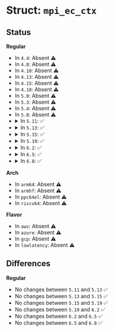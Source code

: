 # Struct: <code>mpi_ec_ctx</code>

## Status
<b>Regular</b>
<ul>
<li>
In <code>4.4</code>: Absent ⚠️
</li>
<li>
In <code>4.8</code>: Absent ⚠️
</li>
<li>
In <code>4.10</code>: Absent ⚠️
</li>
<li>
In <code>4.13</code>: Absent ⚠️
</li>
<li>
In <code>4.15</code>: Absent ⚠️
</li>
<li>
In <code>4.18</code>: Absent ⚠️
</li>
<li>
In <code>5.0</code>: Absent ⚠️
</li>
<li>
In <code>5.3</code>: Absent ⚠️
</li>
<li>
In <code>5.4</code>: Absent ⚠️
</li>
<li>
In <code>5.8</code>: Absent ⚠️
</li>
<li>
<details>
<summary>In <code>5.11</code>: ✅</summary>

```c
struct mpi_ec_ctx {
    enum gcry_mpi_ec_models model;
    enum ecc_dialects dialect;
    int flags;
    unsigned int nbits;
    MPI p;
    MPI a;
    MPI b;
    MPI_POINT G;
    MPI n;
    unsigned int h;
    MPI_POINT Q;
    MPI d;
    const char *name;
    struct (anon) t;
    void (*addm)(MPI, MPI, MPI, struct mpi_ec_ctx *);
    void (*subm)(MPI, MPI, MPI, struct mpi_ec_ctx *);
    void (*mulm)(MPI, MPI, MPI, struct mpi_ec_ctx *);
    void (*pow2)(MPI, const MPI, struct mpi_ec_ctx *);
    void (*mul2)(MPI, MPI, struct mpi_ec_ctx *);
};
```
</details>
</li>
<li>
<details>
<summary>In <code>5.13</code>: ✅</summary>

```c
struct mpi_ec_ctx {
    enum gcry_mpi_ec_models model;
    enum ecc_dialects dialect;
    int flags;
    unsigned int nbits;
    MPI p;
    MPI a;
    MPI b;
    MPI_POINT G;
    MPI n;
    unsigned int h;
    MPI_POINT Q;
    MPI d;
    const char *name;
    struct (anon) t;
    void (*addm)(MPI, MPI, MPI, struct mpi_ec_ctx *);
    void (*subm)(MPI, MPI, MPI, struct mpi_ec_ctx *);
    void (*mulm)(MPI, MPI, MPI, struct mpi_ec_ctx *);
    void (*pow2)(MPI, const MPI, struct mpi_ec_ctx *);
    void (*mul2)(MPI, MPI, struct mpi_ec_ctx *);
};
```
</details>
</li>
<li>
<details>
<summary>In <code>5.15</code>: ✅</summary>

```c
struct mpi_ec_ctx {
    enum gcry_mpi_ec_models model;
    enum ecc_dialects dialect;
    int flags;
    unsigned int nbits;
    MPI p;
    MPI a;
    MPI b;
    MPI_POINT G;
    MPI n;
    unsigned int h;
    MPI_POINT Q;
    MPI d;
    const char *name;
    struct (anon) t;
    void (*addm)(MPI, MPI, MPI, struct mpi_ec_ctx *);
    void (*subm)(MPI, MPI, MPI, struct mpi_ec_ctx *);
    void (*mulm)(MPI, MPI, MPI, struct mpi_ec_ctx *);
    void (*pow2)(MPI, const MPI, struct mpi_ec_ctx *);
    void (*mul2)(MPI, MPI, struct mpi_ec_ctx *);
};
```
</details>
</li>
<li>
<details>
<summary>In <code>5.19</code>: ✅</summary>

```c
struct mpi_ec_ctx {
    enum gcry_mpi_ec_models model;
    enum ecc_dialects dialect;
    int flags;
    unsigned int nbits;
    MPI p;
    MPI a;
    MPI b;
    MPI_POINT G;
    MPI n;
    unsigned int h;
    MPI_POINT Q;
    MPI d;
    const char *name;
    struct (anon) t;
    void (*addm)(MPI, MPI, MPI, struct mpi_ec_ctx *);
    void (*subm)(MPI, MPI, MPI, struct mpi_ec_ctx *);
    void (*mulm)(MPI, MPI, MPI, struct mpi_ec_ctx *);
    void (*pow2)(MPI, const MPI, struct mpi_ec_ctx *);
    void (*mul2)(MPI, MPI, struct mpi_ec_ctx *);
};
```
</details>
</li>
<li>
<details>
<summary>In <code>6.2</code>: ✅</summary>

```c
struct mpi_ec_ctx {
    enum gcry_mpi_ec_models model;
    enum ecc_dialects dialect;
    int flags;
    unsigned int nbits;
    MPI p;
    MPI a;
    MPI b;
    MPI_POINT G;
    MPI n;
    unsigned int h;
    MPI_POINT Q;
    MPI d;
    const char *name;
    struct (anon) t;
    void (*addm)(MPI, MPI, MPI, struct mpi_ec_ctx *);
    void (*subm)(MPI, MPI, MPI, struct mpi_ec_ctx *);
    void (*mulm)(MPI, MPI, MPI, struct mpi_ec_ctx *);
    void (*pow2)(MPI, const MPI, struct mpi_ec_ctx *);
    void (*mul2)(MPI, MPI, struct mpi_ec_ctx *);
};
```
</details>
</li>
<li>
<details>
<summary>In <code>6.5</code>: ✅</summary>

```c
struct mpi_ec_ctx {
    enum gcry_mpi_ec_models model;
    enum ecc_dialects dialect;
    int flags;
    unsigned int nbits;
    MPI p;
    MPI a;
    MPI b;
    MPI_POINT G;
    MPI n;
    unsigned int h;
    MPI_POINT Q;
    MPI d;
    const char *name;
    struct (anon) t;
    void (*addm)(MPI, MPI, MPI, struct mpi_ec_ctx *);
    void (*subm)(MPI, MPI, MPI, struct mpi_ec_ctx *);
    void (*mulm)(MPI, MPI, MPI, struct mpi_ec_ctx *);
    void (*pow2)(MPI, const MPI, struct mpi_ec_ctx *);
    void (*mul2)(MPI, MPI, struct mpi_ec_ctx *);
};
```
</details>
</li>
<li>
<details>
<summary>In <code>6.8</code>: ✅</summary>

```c
struct mpi_ec_ctx {
    enum gcry_mpi_ec_models model;
    enum ecc_dialects dialect;
    int flags;
    unsigned int nbits;
    MPI p;
    MPI a;
    MPI b;
    MPI_POINT G;
    MPI n;
    unsigned int h;
    MPI_POINT Q;
    MPI d;
    const char *name;
    struct (anon) t;
    void (*addm)(MPI, MPI, MPI, struct mpi_ec_ctx *);
    void (*subm)(MPI, MPI, MPI, struct mpi_ec_ctx *);
    void (*mulm)(MPI, MPI, MPI, struct mpi_ec_ctx *);
    void (*pow2)(MPI, const MPI, struct mpi_ec_ctx *);
    void (*mul2)(MPI, MPI, struct mpi_ec_ctx *);
};
```
</details>
</li>
</ul>
<b>Arch</b>
<ul>
<li>
In <code>arm64</code>: Absent ⚠️
</li>
<li>
In <code>armhf</code>: Absent ⚠️
</li>
<li>
In <code>ppc64el</code>: Absent ⚠️
</li>
<li>
In <code>riscv64</code>: Absent ⚠️
</li>
</ul>
<b>Flavor</b>
<ul>
<li>
In <code>aws</code>: Absent ⚠️
</li>
<li>
In <code>azure</code>: Absent ⚠️
</li>
<li>
In <code>gcp</code>: Absent ⚠️
</li>
<li>
In <code>lowlatency</code>: Absent ⚠️
</li>
</ul>

## Differences
<b>Regular</b>
<ul>
<li>
No changes between <code>5.11</code> and <code>5.13</code> ✅
</li>
<li>
No changes between <code>5.13</code> and <code>5.15</code> ✅
</li>
<li>
No changes between <code>5.15</code> and <code>5.19</code> ✅
</li>
<li>
No changes between <code>5.19</code> and <code>6.2</code> ✅
</li>
<li>
No changes between <code>6.2</code> and <code>6.5</code> ✅
</li>
<li>
No changes between <code>6.5</code> and <code>6.8</code> ✅
</li>
</ul>
